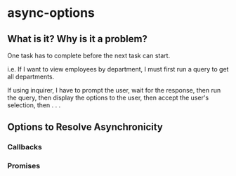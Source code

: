 # async-options


## What is it? Why is it a problem?

One task has to complete before the next task can start. 

i.e. If I want to view employees by department, I must first run a query to get all departments. 

If using inquirer, I have to prompt the user, wait for the response, then run the query, then display the options to the user, then accept the user's selection, then . . .


## Options to Resolve Asynchronicity

### Callbacks

### Promises
